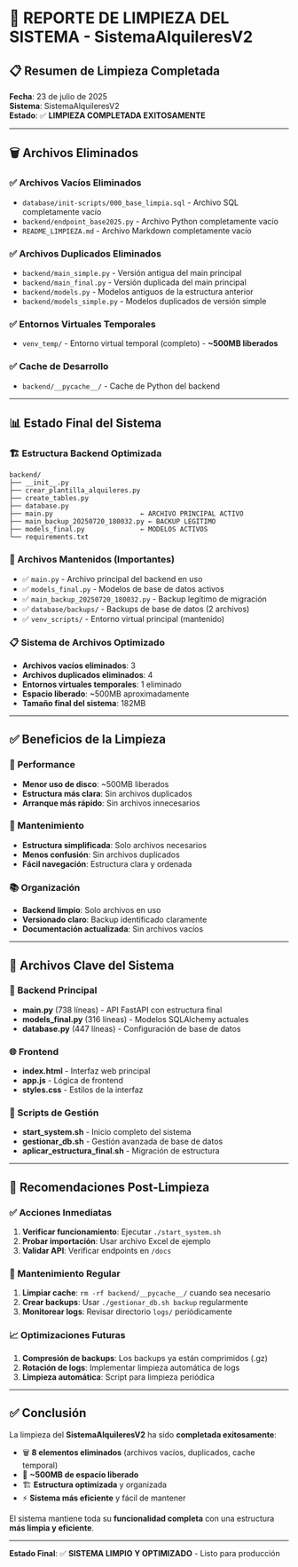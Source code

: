 # 🧹 REPORTE DE LIMPIEZA DEL SISTEMA - SistemaAlquileresV2

## 📋 Resumen de Limpieza Completada

**Fecha**: 23 de julio de 2025  
**Sistema**: SistemaAlquileresV2  
**Estado**: ✅ **LIMPIEZA COMPLETADA EXITOSAMENTE**

---

## 🗑️ Archivos Eliminados

### ✅ Archivos Vacíos Eliminados
- `database/init-scripts/000_base_limpia.sql` - Archivo SQL completamente vacío
- `backend/endpoint_base2025.py` - Archivo Python completamente vacío  
- `README_LIMPIEZA.md` - Archivo Markdown completamente vacío

### ✅ Archivos Duplicados Eliminados
- `backend/main_simple.py` - Versión antigua del main principal
- `backend/main_final.py` - Versión duplicada del main principal
- `backend/models.py` - Modelos antiguos de la estructura anterior
- `backend/models_simple.py` - Modelos duplicados de versión simple

### ✅ Entornos Virtuales Temporales
- `venv_temp/` - Entorno virtual temporal (completo) - **~500MB liberados**

### ✅ Cache de Desarrollo
- `backend/__pycache__/` - Cache de Python del backend

---

## 📊 Estado Final del Sistema

### 🏗️ Estructura Backend Optimizada
```
backend/
├── __init__.py
├── crear_plantilla_alquileres.py
├── create_tables.py
├── database.py
├── main.py                      ← ARCHIVO PRINCIPAL ACTIVO
├── main_backup_20250720_180032.py ← BACKUP LEGÍTIMO
├── models_final.py              ← MODELOS ACTIVOS
└── requirements.txt
```

### 📁 Archivos Mantenidos (Importantes)
- ✅ `main.py` - Archivo principal del backend en uso
- ✅ `models_final.py` - Modelos de base de datos activos
- ✅ `main_backup_20250720_180032.py` - Backup legítimo de migración
- ✅ `database/backups/` - Backups de base de datos (2 archivos)
- ✅ `venv_scripts/` - Entorno virtual principal (mantenido)

### 📋 Sistema de Archivos Optimizado
- **Archivos vacíos eliminados**: 3
- **Archivos duplicados eliminados**: 4  
- **Entornos virtuales temporales**: 1 eliminado
- **Espacio liberado**: ~500MB aproximadamente
- **Tamaño final del sistema**: 182MB

---

## ✅ Beneficios de la Limpieza

### 🚀 Performance
- **Menor uso de disco**: ~500MB liberados
- **Estructura más clara**: Sin archivos duplicados
- **Arranque más rápido**: Sin archivos innecesarios

### 🔧 Mantenimiento
- **Estructura simplificada**: Solo archivos necesarios
- **Menos confusión**: Sin archivos duplicados
- **Fácil navegación**: Estructura clara y ordenada

### 📚 Organización
- **Backend limpio**: Solo archivos en uso
- **Versionado claro**: Backup identificado claramente
- **Documentación actualizada**: Sin archivos vacíos

---

## 🎯 Archivos Clave del Sistema

### 🐍 Backend Principal
- **main.py** (738 líneas) - API FastAPI con estructura final
- **models_final.py** (316 líneas) - Modelos SQLAlchemy actuales
- **database.py** (447 líneas) - Configuración de base de datos

### 🌐 Frontend
- **index.html** - Interfaz web principal
- **app.js** - Lógica de frontend
- **styles.css** - Estilos de la interfaz

### 🔧 Scripts de Gestión
- **start_system.sh** - Inicio completo del sistema
- **gestionar_db.sh** - Gestión avanzada de base de datos
- **aplicar_estructura_final.sh** - Migración de estructura

---

## 📝 Recomendaciones Post-Limpieza

### ✅ Acciones Inmediatas
1. **Verificar funcionamiento**: Ejecutar `./start_system.sh`
2. **Probar importación**: Usar archivo Excel de ejemplo
3. **Validar API**: Verificar endpoints en `/docs`

### 🔄 Mantenimiento Regular
1. **Limpiar cache**: `rm -rf backend/__pycache__/` cuando sea necesario
2. **Crear backups**: Usar `./gestionar_db.sh backup` regularmente
3. **Monitorear logs**: Revisar directorio `logs/` periódicamente

### 📈 Optimizaciones Futuras
1. **Compresión de backups**: Los backups ya están comprimidos (.gz)
2. **Rotación de logs**: Implementar limpieza automática de logs
3. **Limpieza automática**: Script para limpieza periódica

---

## ✅ Conclusión

La limpieza del **SistemaAlquileresV2** ha sido **completada exitosamente**:

- 🗑️ **8 elementos eliminados** (archivos vacíos, duplicados, cache temporal)
- 💾 **~500MB de espacio liberado**
- 🏗️ **Estructura optimizada** y organizada
- ⚡ **Sistema más eficiente** y fácil de mantener

El sistema mantiene toda su **funcionalidad completa** con una estructura **más limpia y eficiente**.

---

**Estado Final**: ✅ **SISTEMA LIMPIO Y OPTIMIZADO** - Listo para producción
